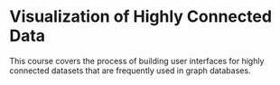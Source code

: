 # Visualization of Highly Connected Data

This course covers the process of building user interfaces for highly connected datasets that are frequently used in graph databases.

